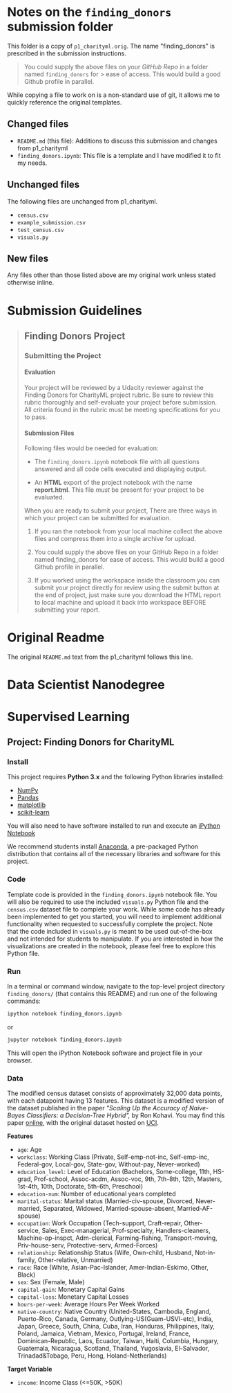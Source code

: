 # Notes on the `finding_donors` submission folder

This folder is a copy of `p1_charityml.orig`. The name "finding_donors" is prescribed in the submission instructions.

> You could supply the above files on your *GitHub Repo* in a folder named `finding_donors` for > ease of access. This would build a good Github profile in parallel.


While copying a file to work on is a non-standard use of git, it allows me to quickly reference the original templates.

## Changed files

- `README.md` (this file): Additions to discuss this submission and changes from p1_charityml
- `finding_donors.ipynb`: This file is a template and I have modified it to fit my needs.

## Unchanged files

The following files are unchanged from p1_charityml.

- `census.csv`
- `example_submission.csv`
- `test_census.csv`
- `visuals.py`

## New files

Any files other than those listed above are my original work unless stated otherwise inline.

# Submission Guidelines

> ## Finding Donors Project
>
> ### Submitting the Project
>
> #### Evaluation
>
> Your project will be reviewed by a Udacity reviewer against the Finding Donors for CharityML project rubric. Be sure to review this rubric thoroughly and self-evaluate your project before submission. All criteria found in the rubric must be meeting specifications for you to pass.
>
> #### Submission Files
>
> Following files would be needed for evaluation:
>
> * The `finding_donors.ipynb` notebook file with all questions answered and all code cells executed and displaying output.
>
> * An **HTML** export of the project notebook with the name **report.html**. This file *must* be present for your project to be evaluated.
>
> When you are ready to submit your project, There are three ways in which your project can be submitted for evaluation.
>
> 1. If you ran the notebook from your local machine collect the above files and compress them into a single archive for upload.
>
> 2. You could supply the above files on your GitHub Repo in a folder named finding_donors for ease of access. This would build a good Github profile in parallel.
>
> 3. If you worked using the workspace inside the classroom you can submit your project directly for review using the submit button at the end of project, just make sure you download the HTML report to local machine and upload it back into workspace BEFORE submitting your report.


# Original Readme

The original `README.md` text from the p1_charityml follows this line.

# Data Scientist Nanodegree
# Supervised Learning
## Project: Finding Donors for CharityML

### Install

This project requires **Python 3.x** and the following Python libraries installed:

- [NumPy](http://www.numpy.org/)
- [Pandas](http://pandas.pydata.org)
- [matplotlib](http://matplotlib.org/)
- [scikit-learn](http://scikit-learn.org/stable/)

You will also need to have software installed to run and execute an [iPython Notebook](http://ipython.org/notebook.html)

We recommend students install [Anaconda](https://www.continuum.io/downloads), a pre-packaged Python distribution that contains all of the necessary libraries and software for this project.

### Code

Template code is provided in the `finding_donors.ipynb` notebook file. You will also be required to use the included `visuals.py` Python file and the `census.csv` dataset file to complete your work. While some code has already been implemented to get you started, you will need to implement additional functionality when requested to successfully complete the project. Note that the code included in `visuals.py` is meant to be used out-of-the-box and not intended for students to manipulate. If you are interested in how the visualizations are created in the notebook, please feel free to explore this Python file.

### Run

In a terminal or command window, navigate to the top-level project directory `finding_donors/` (that contains this README) and run one of the following commands:

```bash
ipython notebook finding_donors.ipynb
```  
or
```bash
jupyter notebook finding_donors.ipynb
```

This will open the iPython Notebook software and project file in your browser.

### Data

The modified census dataset consists of approximately 32,000 data points, with each datapoint having 13 features. This dataset is a modified version of the dataset published in the paper *"Scaling Up the Accuracy of Naive-Bayes Classifiers: a Decision-Tree Hybrid",* by Ron Kohavi. You may find this paper [online](https://www.aaai.org/Papers/KDD/1996/KDD96-033.pdf), with the original dataset hosted on [UCI](https://archive.ics.uci.edu/ml/datasets/Census+Income).

**Features**
- `age`: Age
- `workclass`: Working Class (Private, Self-emp-not-inc, Self-emp-inc, Federal-gov, Local-gov, State-gov, Without-pay, Never-worked)
- `education_level`: Level of Education (Bachelors, Some-college, 11th, HS-grad, Prof-school, Assoc-acdm, Assoc-voc, 9th, 7th-8th, 12th, Masters, 1st-4th, 10th, Doctorate, 5th-6th, Preschool)
- `education-num`: Number of educational years completed
- `marital-status`: Marital status (Married-civ-spouse, Divorced, Never-married, Separated, Widowed, Married-spouse-absent, Married-AF-spouse)
- `occupation`: Work Occupation (Tech-support, Craft-repair, Other-service, Sales, Exec-managerial, Prof-specialty, Handlers-cleaners, Machine-op-inspct, Adm-clerical, Farming-fishing, Transport-moving, Priv-house-serv, Protective-serv, Armed-Forces)
- `relationship`: Relationship Status (Wife, Own-child, Husband, Not-in-family, Other-relative, Unmarried)
- `race`: Race (White, Asian-Pac-Islander, Amer-Indian-Eskimo, Other, Black)
- `sex`: Sex (Female, Male)
- `capital-gain`: Monetary Capital Gains
- `capital-loss`: Monetary Capital Losses
- `hours-per-week`: Average Hours Per Week Worked
- `native-country`: Native Country (United-States, Cambodia, England, Puerto-Rico, Canada, Germany, Outlying-US(Guam-USVI-etc), India, Japan, Greece, South, China, Cuba, Iran, Honduras, Philippines, Italy, Poland, Jamaica, Vietnam, Mexico, Portugal, Ireland, France, Dominican-Republic, Laos, Ecuador, Taiwan, Haiti, Columbia, Hungary, Guatemala, Nicaragua, Scotland, Thailand, Yugoslavia, El-Salvador, Trinadad&Tobago, Peru, Hong, Holand-Netherlands)

**Target Variable**
- `income`: Income Class (<=50K, >50K)
